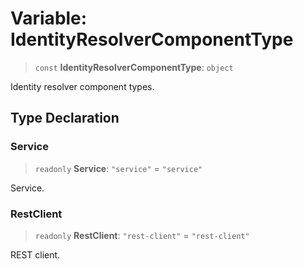 # Variable: IdentityResolverComponentType

> `const` **IdentityResolverComponentType**: `object`

Identity resolver component types.

## Type Declaration

### Service

> `readonly` **Service**: `"service"` = `"service"`

Service.

### RestClient

> `readonly` **RestClient**: `"rest-client"` = `"rest-client"`

REST client.
